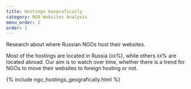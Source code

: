 ```yaml
---
title: Hostings Geografically
category: NGO Websites Analysis
menu_order: 2
order: 1
---
```


Research about where Russian NGOs host their websites.

Most of the hostings are located in Russia (`XX`%), while others `XX`% are located abroad. Our aim is to watch over time, whether there is a trend for NGOs to move their websites to foreign hosting or not.

{% include ngo_hostings_geografically.html %}
